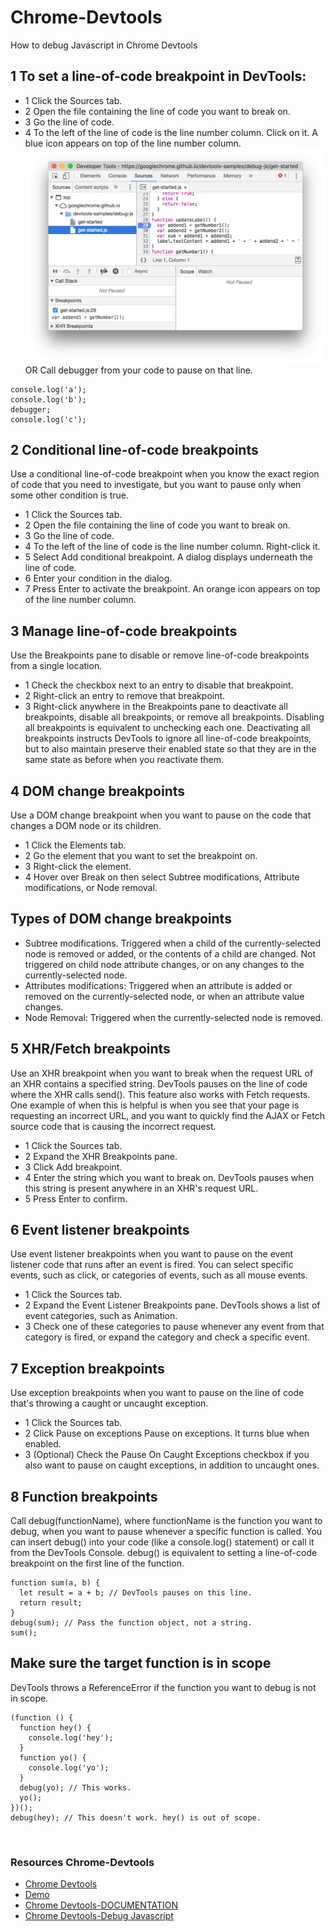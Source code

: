 # Chrome-Devtools

How to debug Javascript in Chrome Devtools

## 1 To set a line-of-code breakpoint in DevTools:
- 1 Click the Sources tab.
- 2 Open the file containing the line of code you want to break on.
- 3 Go the line of code.
- 4 To the left of the line of code is the line number column. Click on it. A blue icon appears on top of the line number column.
![Add breakpoint](https://github.com/dianavile/Chrome-Devtools/blob/main/1breakpoint.png)
OR 
Call debugger from your code to pause on that line. 
```
console.log('a');
console.log('b');
debugger;
console.log('c');
```

## 2 Conditional line-of-code breakpoints
Use a conditional line-of-code breakpoint when you know the exact region of code that you need to investigate, but you want to pause only when some other condition is true.

- 1 Click the Sources tab.
- 2 Open the file containing the line of code you want to break on.
- 3 Go the line of code.
- 4 To the left of the line of code is the line number column. Right-click it.
- 5 Select Add conditional breakpoint. A dialog displays underneath the line of code.
- 6 Enter your condition in the dialog.
- 7 Press Enter to activate the breakpoint. An orange icon appears on top of the line number column.
![]()

## 3 Manage line-of-code breakpoints
Use the Breakpoints pane to disable or remove line-of-code breakpoints from a single location.

- 1 Check the checkbox next to an entry to disable that breakpoint.
- 2 Right-click an entry to remove that breakpoint.
- 3 Right-click anywhere in the Breakpoints pane to deactivate all breakpoints, disable all breakpoints, or remove all breakpoints. 
    Disabling all breakpoints is equivalent to unchecking each one. Deactivating all breakpoints instructs DevTools to ignore all line-of-code breakpoints,
    but to also maintain preserve their enabled state so that they are in the same state as before when you reactivate them.
![]()

## 4 DOM change breakpoints
Use a DOM change breakpoint when you want to pause on the code that changes a DOM node or its children.

- 1 Click the Elements tab.
- 2 Go the element that you want to set the breakpoint on.
- 3 Right-click the element.
- 4 Hover over Break on then select Subtree modifications, Attribute modifications, or Node removal.
![]()

## Types of DOM change breakpoints
- Subtree modifications. Triggered when a child of the currently-selected node is removed or added, or the contents of a child are changed. Not triggered on child node attribute changes, or on any changes to the currently-selected node.
- Attributes modifications: Triggered when an attribute is added or removed on the currently-selected node, or when an attribute value changes.
- Node Removal: Triggered when the currently-selected node is removed.

## 5 XHR/Fetch breakpoints
Use an XHR breakpoint when you want to break when the request URL of an XHR contains a specified string. DevTools pauses on the line of code where the XHR calls send(). This feature also works with Fetch requests.
One example of when this is helpful is when you see that your page is requesting an incorrect URL, and you want to quickly find the AJAX or Fetch source code that is causing the incorrect request.

- 1 Click the Sources tab.
- 2 Expand the XHR Breakpoints pane.
- 3 Click Add breakpoint.
- 4 Enter the string which you want to break on. DevTools pauses when this string is present anywhere in an XHR's request URL.
- 5 Press Enter to confirm.
![]()

## 6 Event listener breakpoints 
Use event listener breakpoints when you want to pause on the event listener code that runs after an event is fired. You can select specific events, such as click, or categories of events, such as all mouse events.

- 1 Click the Sources tab.
- 2 Expand the Event Listener Breakpoints pane. DevTools shows a list of event categories, such as Animation.
- 3 Check one of these categories to pause whenever any event from that category is fired, or expand the category and check a specific event.
![]()

## 7 Exception breakpoints
Use exception breakpoints when you want to pause on the line of code that's throwing a caught or uncaught exception.

- 1 Click the Sources tab.
- 2 Click Pause on exceptions Pause on exceptions. It turns blue when enabled.
- 3 (Optional) Check the Pause On Caught Exceptions checkbox if you also want to pause on caught exceptions, in addition to uncaught ones.
![]()

## 8 Function breakpoints
Call debug(functionName), where functionName is the function you want to debug, when you want to pause whenever a specific function is called. You can insert debug() into your code (like a console.log() statement) or call it from the DevTools Console. debug() is equivalent to setting a line-of-code breakpoint on the first line of the function.
```
function sum(a, b) {
  let result = a + b; // DevTools pauses on this line.
  return result;
}
debug(sum); // Pass the function object, not a string.
sum();
```
## Make sure the target function is in scope
DevTools throws a ReferenceError if the function you want to debug is not in scope.
```
(function () {
  function hey() {
    console.log('hey');
  }
  function yo() {
    console.log('yo');
  }
  debug(yo); // This works.
  yo();
})();
debug(hey); // This doesn't work. hey() is out of scope.
```
![]()

### Resources Chrome-Devtools

- [Chrome Devtools](https://www.youtube.com/watch?v=H0XScE08hy8)
- [Demo](https://googlechrome.github.io/devtools-samples/debug-js/get-started)
- [Chrome Devtools-DOCUMENTATION](https://developers.google.com/web/tools/chrome-devtools/javascript/breakpoints)
- [Chrome Devtools-Debug Javascript](https://developers.google.com/web/tools/chrome-devtools/javascript/reference)


